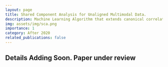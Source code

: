 ```yaml
---
layout: page
title: Shared Component Analysis for Unaligned Multimodal Data.
description: Machine Learning Algorithm that extends canonical correlation analysis (CCA) for unpaired and imbalance data.
img: assets/img/sca.png
importance: 1
category: After 2020
related_publications: false
---
```


## **Details Adding Soon. Paper under review**